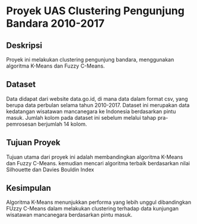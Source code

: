 # Proyek UAS Clustering Pengunjung Bandara 2010-2017

## Deskripsi
Proyek ini melakukan clustering pengunjung bandara, menggunakan algoritma K-Means dan Fuzzy C-Means.

## Dataset
Data didapat dari website data.go.id, di mana data dalam format csv, yang berupa data
perbulan selama tahun 2010-2017. Dataset ini merupakan data kedatangan wisatawan
mancanegara ke Indonesia berdasarkan pintu masuk. Jumlah kolom pada dataset ini sebelum
melalui tahap pra-pemrosesan berjumlah 14 kolom.

## Tujuan Proyek
Tujuan utama dari proyek ini adalah membandingkan algoritma K-Means dan Fuzzy C-Means. kemudian mencari algoritma terbaik berdasarkan nilai Silhouette dan Davies Bouldin Index

## Kesimpulan
Algoritma K-Means menunjukkan performa yang lebih unggul dibandingkan FUzzy C-Means dalam melakukan clustering terhadap data kunjungan wisatawan mancanegara berdasarkan pintu masuk.
